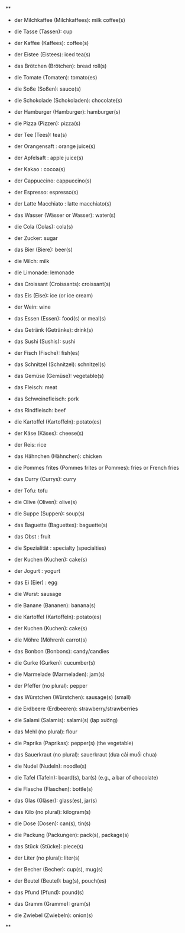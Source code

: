 **

- der Milchkaffee (Milchkaffees): milk coffee(s)
    
- die Tasse (Tassen): cup
    
- der Kaffee (Kaffees): coffee(s)
    
- der Eistee (Eistees): iced tea(s)
    
- das Brötchen (Brötchen): bread roll(s)
    
- die Tomate (Tomaten): tomato(es)
    
- die Soße (Soßen): sauce(s)
    
- die Schokolade (Schokoladen): chocolate(s)
    
- der Hamburger (Hamburger): hamburger(s)
    
- die Pizza (Pizzen): pizza(s)
    
- der Tee (Tees): tea(s)
    
- der Orangensaft : orange juice(s)
    
- der Apfelsaft : apple juice(s)
    
- der Kakao : cocoa(s)
    
- der Cappuccino: cappuccino(s)
    
- der Espresso: espresso(s)
    
- der Latte Macchiato : latte macchiato(s)
    
- das Wasser (Wässer or Wasser): water(s)
    
- die Cola (Colas): cola(s)
    
- der Zucker: sugar 
    
- das Bier (Biere): beer(s)
    
- die Milch: milk
    
- die Limonade: lemonade
    
- das Croissant (Croissants): croissant(s)
    
- das Eis (Eise): ice (or ice cream)
    
- der Wein: wine
    
- das Essen (Essen): food(s) or meal(s)
    
- das Getränk (Getränke): drink(s)
    
- das Sushi (Sushis): sushi
    
- der Fisch (Fische): fish(es)
    
- das Schnitzel (Schnitzel): schnitzel(s)
    
- das Gemüse (Gemüse): vegetable(s)
    
- das Fleisch: meat
    
- das Schweinefleisch: pork
    
- das Rindfleisch: beef
    
- die Kartoffel (Kartoffeln): potato(es)
    
- der Käse (Käses): cheese(s)
    
- der Reis: rice
    
- das Hähnchen (Hähnchen): chicken
    
- die Pommes frites (Pommes frites or Pommes): fries or French fries
    
- das Curry (Currys): curry
    
- der Tofu: tofu
    
- die Olive (Oliven): olive(s)
    
- die Suppe (Suppen): soup(s)
    
- das Baguette (Baguettes): baguette(s)
    
- das Obst : fruit
    
- die Spezialität : specialty (specialties)
    
- der Kuchen (Kuchen): cake(s)
    
- der Jogurt : yogurt
    
- das Ei (Eier) : egg
    
- die Wurst: sausage
    
- die Banane (Bananen): banana(s)
    
- die Kartoffel (Kartoffeln): potato(es)
    
- der Kuchen (Kuchen): cake(s)
    
- die Möhre (Möhren): carrot(s)
    
- das Bonbon (Bonbons): candy/candies
    
- die Gurke (Gurken): cucumber(s)
    
- die Marmelade (Marmeladen): jam(s)
    
- der Pfeffer (no plural): pepper
    
- das Würstchen (Würstchen): sausage(s) (small)
    
- die Erdbeere (Erdbeeren): strawberry/strawberries
    
- die Salami (Salamis): salami(s) (lạp xưởng)
    
- das Mehl (no plural): flour
    
- die Paprika (Paprikas): pepper(s) (the vegetable)
    
- das Sauerkraut (no plural): sauerkraut (dưa cải muối chua)
    
- die Nudel (Nudeln): noodle(s)
    
- die Tafel (Tafeln): board(s), bar(s) (e.g., a bar of chocolate)
    
- die Flasche (Flaschen): bottle(s)
    
- das Glas (Gläser): glass(es), jar(s)
    
- das Kilo (no plural): kilogram(s)
    
- die Dose (Dosen): can(s), tin(s)
    
- die Packung (Packungen): pack(s), package(s)
    
- das Stück (Stücke): piece(s)
    
- der Liter (no plural): liter(s)
    
- der Becher (Becher): cup(s), mug(s)
    
- der Beutel (Beutel): bag(s), pouch(es)
    
- das Pfund (Pfund): pound(s)
    
- das Gramm (Gramme): gram(s)
    
- die Zwiebel (Zwiebeln): onion(s)
    

**